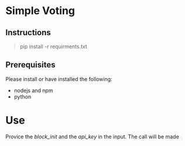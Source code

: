 # Simple Voting
## Instructions
> pip install -r requirments.txt

## Prerequisites
Please install or have installed the following:

- nodejs and npm
- python

# Use
Provice the *block_init* and the *api_key* in the input. The call will be made
